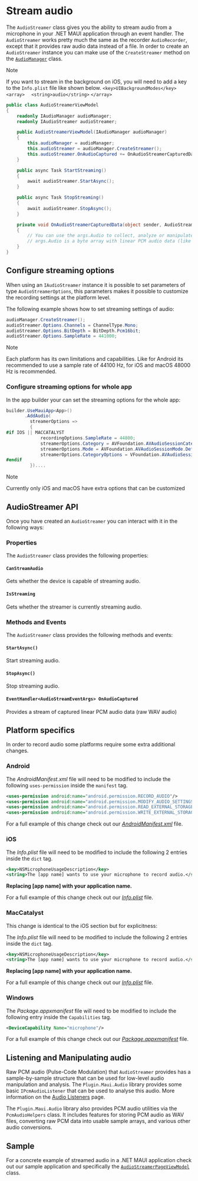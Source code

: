# Stream audio

The `AudioStreamer` class gives you the ability to stream audio from a microphone in your .NET MAUI application through an event handler. The `AudioStreamer` works pretty much the same as the recorder `AudioRecorder`, except that it provides raw audio data instead of a file. In order to create an `AudioStreamer` instance you can make use of the `CreateStreamer` method on the [`AudioManager`](../readme.md#audiomanager) class.

> [!NOTE]
> If you want to stream in the background on iOS, you will need to add a key to the `Info.plist` file like shown below.
> `<key>UIBackgroundModes</key>`
> `<array>`
> `  <string>audio</string>`
> `</array>`

```csharp
public class AudioStreamerViewModel
{
    readonly IAudioManager audioManager;
    readonly IAudioStreamer audioStreamer;

    public AudioStreamerViewModel(IAudioManager audioManager)
    {
        this.audioManager = audioManager;
        this.audioStreamer = audioManager.CreateStreamer();
        this.audioStreamer.OnAudioCaptured += OnAudioStreamerCapturedData;
    }

    public async Task StartStreaming()
    {
        await audioStreamer.StartAsync();
    }

    public async Task StopStreaming()
    {
        await audioStreamer.StopAsync();
    }

    private void OnAudioStreamerCapturedData(object sender, AudioStreamEventArgs args)
    {
        // You can use the args.Audio to collect, analyze or manipulate
        // args.Audio is a byte array with linear PCM audio data (like a WAV file without a header)
    }
}
```

## Configure streaming options

When using an `IAudioStreamer` instance it is possible to set parameters of type `AudioStreamerOptions`, this parameters makes it possible to customize the recording settings at the platform level.

The following example shows how to set streaming settings of audio:

```csharp
audioManager.CreateStreamer();
audioStreamer.Options.Channels = ChannelType.Mono;
audioStreamer.Options.BitDepth = BitDepth.Pcm16bit;
audioStreamer.Options.SampleRate = 441000;
```

> [!NOTE]  
> Each platform has its own limitations and capabilities. Like for Android its recommended to use a sample rate of 44100 Hz, for iOS and macOS 48000 Hz is recommended.

### Configure streaming options for whole app

In the app builder your can set the streaming options for the whole app: 

```csharp
builder.UseMauiApp<App>()
       .AddAudio(
         streamerOptions =>
         {
#if IOS || MACCATALYST
             recordingOptions.SampleRate = 44800;             
             streamerOptions.Category = AVFoundation.AVAudioSessionCategory.Record;
             streamerOptions.Mode = AVFoundation.AVAudioSessionMode.Default;
             streamerOptions.CategoryOptions = VFoundation.AVAudioSessionCategoryOptions.MixWithOthers;
#endif
         })....
```

> [!NOTE]  
> Currently only iOS and macOS have extra options that can be customized

## AudioStreamer API

Once you have created an `AudioStreamer` you can interact with it in the following ways:

### Properties

The `AudioStreamer` class provides the following properties:

#### `CanStreamAudio`

Gets whether the device is capable of streaming audio.

#### `IsStreaming`

Gets whether the streamer is currently streaming audio.

### Methods and Events

The `AudioStreamer` class provides the following methods and events:

#### `StartAsync()`

Start streaming audio.

#### `StopAsync()`

Stop streaming audio.

#### `EventHandler<AudioStreamEventArgs> OnAudioCaptured`

Provides a stream of captured linear PCM audio data (raw WAV audio)

## Platform specifics

In order to record audio some platforms require some extra additional changes.

### Android

The *AndroidManifest.xml* file will need to be modified to include the following `uses-permission` inside the `manifest` tag.

```xml
<uses-permission android:name="android.permission.RECORD_AUDIO"/>
<uses-permission android:name="android.permission.MODIFY_AUDIO_SETTINGS" />
<uses-permission android:name="android.permission.READ_EXTERNAL_STORAGE" />
<uses-permission android:name="android.permission.WRITE_EXTERNAL_STORAGE" />
```

For a full example of this change check out our [*AndroidManifest.xml*](https://github.com/jfversluis/Plugin.Maui.Audio/blob/main/samples/Plugin.Maui.Audio.Sample/Platforms/Android/AndroidManifest.xml) file.

### iOS

The *Info.plist* file will need to be modified to include the following 2 entries inside the `dict` tag.

```xml
<key>NSMicrophoneUsageDescription</key>
<string>The [app name] wants to use your microphone to record audio.</string>
```

**Replacing [app name] with your application name.**

For a full example of this change check out our [*Info.plist*](https://github.com/jfversluis/Plugin.Maui.Audio/blob/main/samples/Plugin.Maui.Audio.Sample/Platforms/iOS/Info.plist) file.

### MacCatalyst

This change is identical to the iOS section but for explicitness:

The *Info.plist* file will need to be modified to include the following 2 entries inside the `dict` tag.

```xml
<key>NSMicrophoneUsageDescription</key>
<string>The [app name] wants to use your microphone to record audio.</string>
```

**Replacing [app name] with your application name.**

For a full example of this change check out our [*Info.plist*](https://github.com/jfversluis/Plugin.Maui.Audio/blob/main/samples/Plugin.Maui.Audio.Sample/Platforms/MacCatalyst/Info.plist) file.

### Windows

The *Package.appxmanifest* file will need to be modified to include the following entry inside the `Capabilities` tag.

```xml
<DeviceCapability Name="microphone"/>
```

For a full example of this change check out our [*Package.appxmanifest*](https://github.com/jfversluis/Plugin.Maui.Audio/blob/main/samples/Plugin.Maui.Audio.Sample/Platforms/Windows/Package.appxmanifest) file.

## Listening and Manipulating audio

Raw PCM audio (Pulse-Code Modulation) that `AudioStreamer` provides has a sample-by-sample structure that can be used for low-level audio manipulation and analysis. The `Plugin.Maui.Audio` library provides some basic `IPcmAudioListener` that can be used to analyse this audio. More information on the [Audio Listeners](docs/audio-listeners.md) page.

The `Plugin.Maui.Audio` library also provides PCM audio utilities via the `PcmAudioHelpers` class. It includes features for storing PCM audio as WAV files, converting raw PCM data into usable sample arrays, and various other audio conversions.

## Sample

For a concrete example of streamed audio in a .NET MAUI application check out our sample application and specifically the [`AudioStreamerPageViewModel`](https://github.com/jfversluis/Plugin.Maui.Audio/blob/main/samples/Plugin.Maui.Audio.Sample/ViewModels/AudioStreamerPageViewModel.cs) class.
